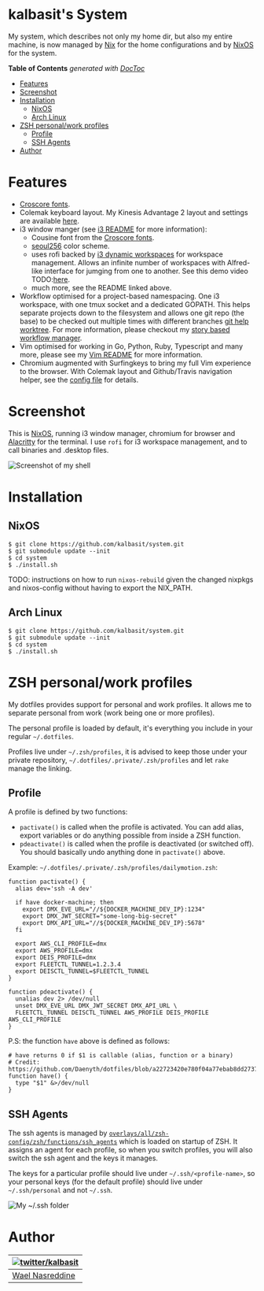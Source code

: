 # kalbasit's System

My system, which describes not only my home dir, but also my entire
machine, is now managed by [Nix][1] for the home
configurations and by [NixOS][2] for the system.

<!-- START doctoc generated TOC please keep comment here to allow auto update -->
<!-- DON'T EDIT THIS SECTION, INSTEAD RE-RUN doctoc TO UPDATE -->
**Table of Contents**  *generated with [DocToc](https://github.com/thlorenz/doctoc)*

- [Features](#features)
- [Screenshot](#screenshot)
- [Installation](#installation)
  - [NixOS](#nixos)
  - [Arch Linux](#arch-linux)
- [ZSH personal/work profiles](#zsh-personalwork-profiles)
  - [Profile](#profile)
  - [SSH Agents](#ssh-agents)
- [Author](#author)

<!-- END doctoc generated TOC please keep comment here to allow auto update -->


# Features

- [Croscore fonts][8].
- Colemak keyboard layout. My Kinesis Advantage 2 layout and settings are available [here][9].
- i3 window manger (see [i3 README][10] for more information):
  - Cousine font from the [Croscore fonts][8].
  - [seoul256][11] color scheme.
  - uses rofi backed by [i3 dynamic workspaces][12] for workspace
      management. Allows an infinite number of workspaces with Alfred-like
      interface for jumging from one to another. See this demo video
      TODO:[here](#TODO).
  - much more, see the README linked above.
- Workflow optimised for a project-based namespacing. One i3 workspace,
    with one tmux socket and a dedicated GOPATH. This helps separate
    projects down to the filesystem and allows one git repo (the base) to
    be checked out multiple times with different branches [git help
    worktree][14]. For more information, please checkout my [story based
    workflow manager](https://github.com/kalbasit/swm).
- Vim optimised for working in Go, Python, Ruby, Typescript and many
    more, please see my [Vim README][19] for more information.
- Chromium augmented with Surfingkeys to bring my full Vim experience to
    the browser. With Colemak layout and Github/Travis navigation helper,
    see the [config file][17] for details.

# Screenshot

This is [NixOS][2], running i3 window manager, chromium for browser and
[Alacritty][3] for the terminal. I use `rofi` for i3 workspace
management, and to call binaries and .desktop files.

![Screenshot of my shell](https://i.imgur.com/gNF5iHs.png)

# Installation

## NixOS

```
$ git clone https://github.com/kalbasit/system.git
$ git submodule update --init
$ cd system
$ ./install.sh
```

TODO: instructions on how to run `nixos-rebuild` given the changed
nixpkgs and nixos-config without having to export the NIX_PATH.

## Arch Linux

```
$ git clone https://github.com/kalbasit/system.git
$ git submodule update --init
$ cd system
$ ./install.sh
```

# ZSH personal/work profiles

My dotfiles provides support for personal and work profiles. It allows
me to separate personal from work (work being one or more profiles).

The personal profile is loaded by default, it's everything you include
in your regular `~/.dotfiles`.

Profiles live under `~/.zsh/profiles`, it is advised to keep those under
your private repository, `~/.dotfiles/.private/.zsh/profiles` and let
`rake` manage the linking.

## Profile

A profile is defined by two functions:
- `pactivate()` is called when the profile is activated. You can add
  alias, export variables or do anything possible from inside a ZSH
  function.
- `pdeactivate()` is called when the profile is deactivated (or switched
  off). You should basically undo anything done in `pactivate()` above.

Example: `~/.dotfiles/.private/.zsh/profiles/dailymotion.zsh`:

```
function pactivate() {
  alias dev='ssh -A dev'

  if have docker-machine; then
    export DMX_EVE_URL="//${DOCKER_MACHINE_DEV_IP}:1234"
    export DMX_JWT_SECRET="some-long-big-secret"
    export DMX_API_URL="//${DOCKER_MACHINE_DEV_IP}:5678"
  fi

  export AWS_CLI_PROFILE=dmx
  export AWS_PROFILE=dmx
  export DEIS_PROFILE=dmx
  export FLEETCTL_TUNNEL=1.2.3.4
  export DEISCTL_TUNNEL=$FLEETCTL_TUNNEL
}

function pdeactivate() {
  unalias dev 2> /dev/null
  unset DMX_EVE_URL DMX_JWT_SECRET DMX_API_URL \
  FLEETCTL_TUNNEL DEISCTL_TUNNEL AWS_PROFILE DEIS_PROFILE AWS_CLI_PROFILE
}
```

P.S: the function `have` above is defined as follows:

```
# have returns 0 if $1 is callable (alias, function or a binary)
# Credit: https://github.com/Daenyth/dotfiles/blob/a22723420e780f04a77ebab8dd2737cfaba43c42/.bashrc#L47
function have() {
  type "$1" &>/dev/null
}
```

## SSH Agents

The ssh agents is managed by
[`overlays/all/zsh-config/zsh/functions/ssh_agents`][7] which is loaded
on startup of ZSH. It assigns an agent for each profile, so when you
switch profiles, you will also switch the ssh agent and the keys it
manages.

The keys for a particular profile should live under
`~/.ssh/<profile-name>`, so your personal keys (for the default profile)
should live under `~/.ssh/personal` and not `~/.ssh`.

![My ~/.ssh folder](https://i.imgur.com/tNsMlks.png)

# Author

| [![twitter/kalbasit](https://avatars0.githubusercontent.com/u/87115?v=3&s=128)](http://twitter.com/kalbasit "Follow @kalbasit on Twitter") |
|---|
| [Wael Nasreddine](https://github.com/kalbasit) |

[1]: https://nixos.org/nix
[2]: https://nixos.org
[3]: https://github.com/jwilm/alacritty
[7]: https://github.com/kalbasit/system/blob/master/overlays/all/zsh-config/zsh/functions/ssh_agents
[8]: https://en.wikipedia.org/wiki/Croscore_fonts
[9]: https://github.com/kalbasit/advantage2
[10]: https://github.com/kalbasit/system/tree/master/.config/i3
[11]: https://github.com/junegunn/seoul256.vim
[12]: https://github.com/kalbasit/system/tree/master/overlays/all/i3-config/bin
[14]: https://git-scm.com/docs/git-worktree
[16]: https://github.com/kalbasit/tmx
[17]: https://github.com/kalbasit/system/blob/master/overlays/all/surfingkeys-config/surfingkeys.js
[19]: https://github.com/kalbasit/system/tree/master/overlays/neovim
